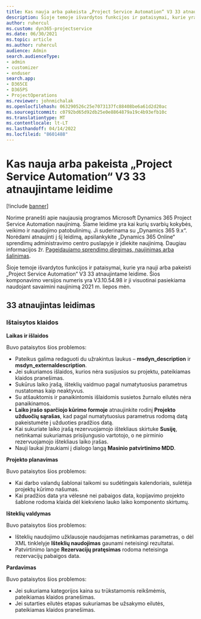 ```yaml
---
title: Kas nauja arba pakeista „Project Service Automation“ V3 33 atnaujintame leidime
description: Šioje temoje išvardytos funkcijos ir pataisymai, kurie yra pasiekiami „Project Service Automation“ V3 33 atnaujintame leidime.
author: ruhercul
ms.custom: dyn365-projectservice
ms.date: 06/30/2021
ms.topic: article
ms.author: ruhercul
audience: Admin
search.audienceType:
- admin
- customizer
- enduser
search.app:
- D365CE
- D365PS
- ProjectOperations
ms.reviewer: johnmichalak
ms.openlocfilehash: 063290526c25e7073137fc88408be6a61d2d20ac
ms.sourcegitcommit: c0792bd65d92db25e0e8864879a19c4b93efb10c
ms.translationtype: MT
ms.contentlocale: lt-LT
ms.lasthandoff: 04/14/2022
ms.locfileid: "8601488"
---
```

# <a name="whats-new-or-changed-in-project-service-automation-update-release-33-v3"></a>Kas nauja arba pakeista „Project Service Automation“ V3 33 atnaujintame leidime

[!include [banner](../includes/psa-now-project-operations.md)]

Norime pranešti apie naujausią programos Microsoft Dynamics 365 Project Service Automation naujinimą. Šiame leidime yra kai kurių svarbių kokybės, veikimo ir naudojimo patobulinimų. Ji suderinama su „Dynamics 365 9.x“. Norėdami atnaujinti į šį leidimą, apsilankykite „Dynamics 365 Online“ sprendimų administravimo centro puslapyje ir įdiekite naujinimą. Daugiau informacijos žr. [Pageidaujamo sprendimo diegimas, naujinimas arba šalinimas](/power-platform/admin/install-remove-preferred-solution).

Šioje temoje išvardytos funkcijos ir pataisymai, kurie yra nauji arba pakeisti „Project Service Automation“ V3 33 atnaujintame leidime. Šios komponavimo versijos numeris yra V3.10.54.98 ir ji visuotinai pasiekiama naudojant savaimini naujinimą 2021 m. liepos mėn.

## <a name="update-release-33"></a>33 atnaujintas leidimas

### <a name="bug-fixes"></a>Ištaisytos klaidos

**Laikas ir išlaidos**

Buvo pataisytos šios problemos:

- Pateikus galima redaguoti du užrakintus laukus – **msdyn_description** ir **msdyn_externaldescription**.
- Jei sukuriamos išlaidos, kurios nėra susijusios su projektu, pateikiamas klaidos pranešimas.
- Sukūrus laiko įrašą, išteklių vaidmuo pagal numatytuosius parametrus nustatomas kaip neaktyvus.
- Su atšauktomis ir panaikintomis išlaidomis susietos žurnalo eilutės nėra panaikinamos.
- **Laiko įrašo sparčiojo kūrimo formoje** atnaujinkite rodinį **Projekto užduočių sąrašas**, kad pagal numatytuosius parametrus rodomą datą pakeistumėte į užduoties pradžios datą.
- Kai sukuriate laiko įrašą rezervuojamojo ištekliaus skirtuke **Susiję**, netinkamai sukuriamas prisijungusio vartotojo, o ne pirminio rezervuojamojo ištekliaus laiko įrašas.
- Nauji laukai įtraukiami į dialogo langą **Masinio patvirtinimo MDD**.

**Projekto planavimas**

Buvo pataisytos šios problemos:
- Kai darbo valandų šablonai taikomi su sudėtingais kalendoriais, sulėtėja projektų kūrimo našumas.
- Kai pradžios data yra vėlesnė nei pabaigos data, kopijavimo projekto šablone rodoma klaida dėl kiekvieno lauko laiko komponento skirtumų.

**Išteklių valdymas**

Buvo pataisytos šios problemos:
- Išteklių naudojimo užklausoje naudojamas netinkamas parametras, o dėl XML tinklelyje **Išteklių naudojimas** gaunami neteisingi rezultatai.
- Patvirtinimo lange **Rezervacijų pratęsimas** rodoma neteisinga rezervacijų pabaigos data.

**Pardavimas**

Buvo pataisytos šios problemos:
- Jei sukuriama kategorijos kaina su trūkstamomis reikšmėmis, pateikiamas klaidos pranešimas.
- Jei sutarties eilutės etapas sukuriamas be užsakymo eilutės, pateikiamas klaidos pranešimas.
